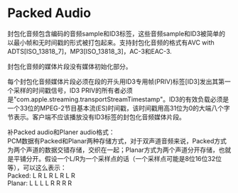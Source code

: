 # Packed Audio

封包化音频包含编码的音频sample和ID3标签，这些音频sample和ID3被简单的以最小帧和无时间戳的形式被打包起来。支持封包化音频的格式有AVC with ADTS\[ISO\_13818\_7\]，MP3\[ISO\_13818\_3\]，AC-3和EAC-3.

封包化音频的媒体片段没有媒体初始化部分。

每个封包化音频媒体片段必须在段的开头用ID3专用帧\(PRIV\)标签\[ID3\]发出其第一个采样的时间戳信号，ID3 PRIV的所有者必须是"com.apple.streaming.transportStreamTimestamp"。ID3的有效负载必须是一个33位的MPEG-2节目基本流\(ES\)时间戳，该时间戳用高31位为0的大端八个字节表示。客户端不应该播放没有ID3标签的封包化音频媒体片段。







补Packed audio和Planer audio格式：  
PCM数据有Packed和Planar两种存储方式，对于双声道音频来说，Packed方式为两个声道的数据交错存储，交织在一起；Planar方式为两个声道分开存储，也就是平铺分开。假设一个L/R为一个采样点的话（一个采样点可能是8位16位32位等），可以这么表示：   
Packed: L R L R L R L R   
Planar:   L L L L R R R R   


